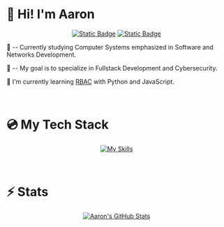 # :wave: Hi! I'm Aaron

<div align="center"> 

<a href="mailto:aaron.nxwball@gmail.com"><img alt="Static Badge" src="https://img.shields.io/badge/Gmail-333a41?style=for-the-badge&logo=Gmail"></a>
<a href="https://www.linkedin.com/in/aaron-newball/"><img alt="Static Badge" src="https://img.shields.io/badge/LinkedIn-333a41?style=for-the-badge&logo=LinkedIn&logoColor=blue">
</a>

</div>

:book: -- Currently studying Computer Systems emphasized in Software and Networks Development.

:dart: -- My goal is to specialize in Fullstack Development and Cybersecurity.

:seedling: I'm currently learning [RBAC][rbac] with Python and JavaScript.

[rbac]: https://en.wikipedia.org/wiki/Role-based_access_control
<br>

# :cd: My Tech Stack

<div align="center"> 

[![My Skills](https://skillicons.dev/icons?i=html,css,sass,js,angular,py,django,mysql,sqlite)](https://skillicons.dev) 

</div>
<br>


# :zap: Stats

<div align="center"> 

[![Aaron's GitHub Stats](https://github-readme-stats.vercel.app/api?username=a-nxwball&theme=github_dark_dimmed)](https://github.com/anuraghazra/github-readme-stats)

</div>